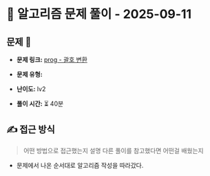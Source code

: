 # 📝 알고리즘 문제 풀이 - 2025-09-11

## 문제 📖

- **문제 링크:** [prog - 괄호 변환](https://school.programmers.co.kr/learn/courses/30/lessons/60058?language=javascript)

- **문제 유형:**

- **난이도:** lv2

- **풀이 시간:** ⏳ 40분

## ✍ 접근 방식

> 어떤 방법으로 접근했는지 설명
> 다른 풀이를 참고했다면 어떤걸 배웠는지

- 문제에서 나온 순서대로 알고리즘 작성을 따라갔다.
